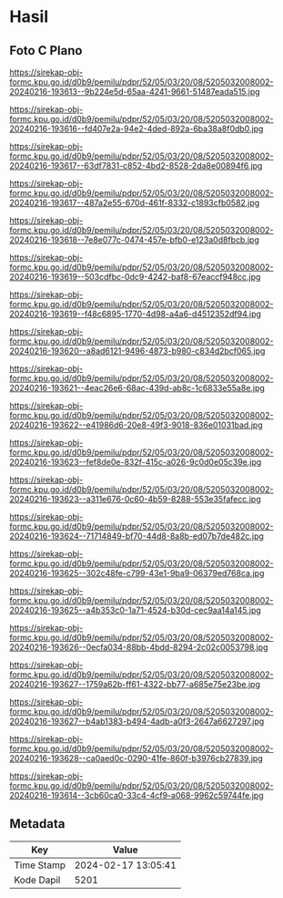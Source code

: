 # Hasil

## Foto C Plano

https://sirekap-obj-formc.kpu.go.id/d0b9/pemilu/pdpr/52/05/03/20/08/5205032008002-20240216-193613--9b224e5d-65aa-4241-9661-51487eada515.jpg

https://sirekap-obj-formc.kpu.go.id/d0b9/pemilu/pdpr/52/05/03/20/08/5205032008002-20240216-193616--fd407e2a-94e2-4ded-892a-6ba38a8f0db0.jpg

https://sirekap-obj-formc.kpu.go.id/d0b9/pemilu/pdpr/52/05/03/20/08/5205032008002-20240216-193617--63df7831-c852-4bd2-8528-2da8e00894f6.jpg

https://sirekap-obj-formc.kpu.go.id/d0b9/pemilu/pdpr/52/05/03/20/08/5205032008002-20240216-193617--487a2e55-670d-461f-8332-c1893cfb0582.jpg

https://sirekap-obj-formc.kpu.go.id/d0b9/pemilu/pdpr/52/05/03/20/08/5205032008002-20240216-193618--7e8e077c-0474-457e-bfb0-e123a0d8fbcb.jpg

https://sirekap-obj-formc.kpu.go.id/d0b9/pemilu/pdpr/52/05/03/20/08/5205032008002-20240216-193619--503cdfbc-0dc9-4242-baf8-67eaccf948cc.jpg

https://sirekap-obj-formc.kpu.go.id/d0b9/pemilu/pdpr/52/05/03/20/08/5205032008002-20240216-193619--f48c6895-1770-4d98-a4a6-d4512352df94.jpg

https://sirekap-obj-formc.kpu.go.id/d0b9/pemilu/pdpr/52/05/03/20/08/5205032008002-20240216-193620--a8ad6121-9496-4873-b980-c834d2bcf065.jpg

https://sirekap-obj-formc.kpu.go.id/d0b9/pemilu/pdpr/52/05/03/20/08/5205032008002-20240216-193621--4eac26e6-68ac-439d-ab8c-1c6833e55a8e.jpg

https://sirekap-obj-formc.kpu.go.id/d0b9/pemilu/pdpr/52/05/03/20/08/5205032008002-20240216-193622--e41986d6-20e8-49f3-9018-836e01031bad.jpg

https://sirekap-obj-formc.kpu.go.id/d0b9/pemilu/pdpr/52/05/03/20/08/5205032008002-20240216-193623--fef8de0e-832f-415c-a026-9c0d0e05c39e.jpg

https://sirekap-obj-formc.kpu.go.id/d0b9/pemilu/pdpr/52/05/03/20/08/5205032008002-20240216-193623--a311e676-0c60-4b59-8288-553e35fafecc.jpg

https://sirekap-obj-formc.kpu.go.id/d0b9/pemilu/pdpr/52/05/03/20/08/5205032008002-20240216-193624--71714849-bf70-44d8-8a8b-ed07b7de482c.jpg

https://sirekap-obj-formc.kpu.go.id/d0b9/pemilu/pdpr/52/05/03/20/08/5205032008002-20240216-193625--302c48fe-c799-43e1-9ba9-06379ed768ca.jpg

https://sirekap-obj-formc.kpu.go.id/d0b9/pemilu/pdpr/52/05/03/20/08/5205032008002-20240216-193625--a4b353c0-1a71-4524-b30d-cec9aa14a145.jpg

https://sirekap-obj-formc.kpu.go.id/d0b9/pemilu/pdpr/52/05/03/20/08/5205032008002-20240216-193626--0ecfa034-88bb-4bdd-8294-2c02c0053798.jpg

https://sirekap-obj-formc.kpu.go.id/d0b9/pemilu/pdpr/52/05/03/20/08/5205032008002-20240216-193627--1759a62b-ff61-4322-bb77-a685e75e23be.jpg

https://sirekap-obj-formc.kpu.go.id/d0b9/pemilu/pdpr/52/05/03/20/08/5205032008002-20240216-193627--b4ab1383-b494-4adb-a0f3-2647a6627297.jpg

https://sirekap-obj-formc.kpu.go.id/d0b9/pemilu/pdpr/52/05/03/20/08/5205032008002-20240216-193628--ca0aed0c-0290-41fe-860f-b3976cb27839.jpg

https://sirekap-obj-formc.kpu.go.id/d0b9/pemilu/pdpr/52/05/03/20/08/5205032008002-20240216-193614--3cb60ca0-33c4-4cf9-a068-9962c59744fe.jpg


## Metadata

| Key        | Value               |
| ---------- | ------------------- |
| Time Stamp | 2024-02-17 13:05:41 |
| Kode Dapil | 5201                |



